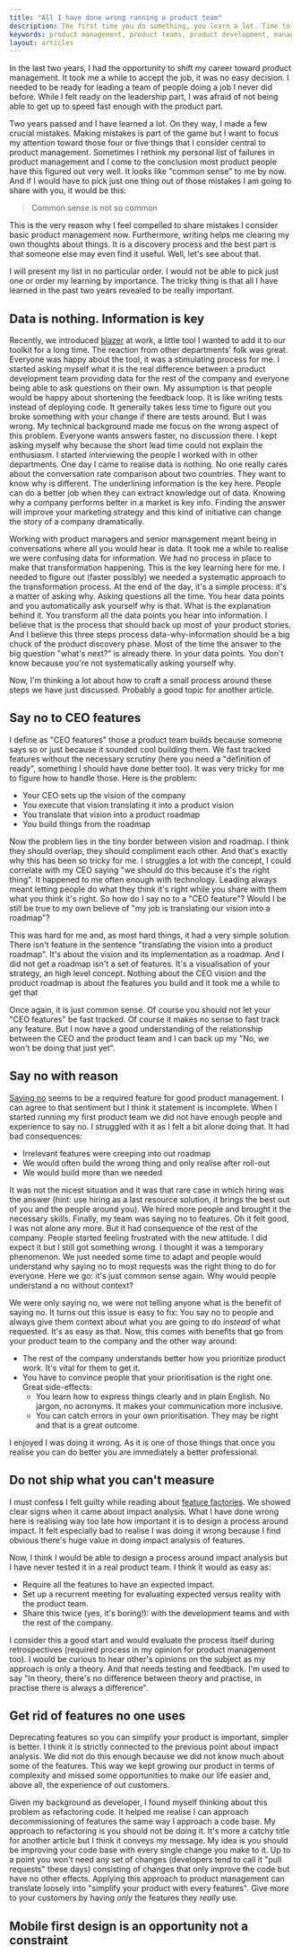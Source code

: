 ```yaml
---
title: "All I have done wrong running a product team"
description: The first time you do something, you learn a lot. Time to share that.
keywords: product management, product teams, product development, management
layout: articles
---
```


In the last two years, I had the opportunity to shift my career toward product
management. It took me a while to accept the job, it was no easy decision.
I needed to be ready for leading a team of people doing a job I never did
before. While I felt ready on the leadership part, I was afraid of not being
able to get up to speed fast enough with the product part.

Two years passed and I have learned a lot. On they way, I made a few crucial
mistakes. Making mistakes is part of the game but I want to focus my attention
toward those four or five things that I consider central to product
management. Sometimes I rethink my personal list of failures in product
management and I come to the conclusion most product people have this figured
out very well. It looks like "common sense" to me by now. And if I would have
to pick just one thing out of those mistakes I am going to share with you, it
would be this:

> Common sense is not so common

This is the very reason why I feel compelled to share mistakes I consider
basic product management now. Furthermore, writing helps me clearing my own
thoughts about things. It is a discovery process and the best part is that
someone else may even find it useful. Well, let's see about that.

I will present my list in no particular order. I would not be able to pick
just one or order my learning by importance. The tricky thing is that all I
have learned in the past two years revealed to be really important.

## Data is nothing. Information is key

Recently, we introduced [blazer](https://github.com/ankane/blazer) at work,
a little tool I wanted to add it to our toolkit for a long time. The reaction
from other departments' folk was great. Everyone was happy about the tool, it
was a stimulating process for me. I started asking myself what it is the real
difference between a product development team providing data for the rest of
the company and everyone being able to ask questions on their own. My
assumption is that people would be happy about shortening the feedback loop.
It is like writing tests instead of deploying code. It generally takes less
time to figure out you broke something with your change if there are tests
around. But I was wrong. My technical background made me focus on the wrong
aspect of this problem. Everyone wants answers faster, no discussion there.
I kept asking myself why because the short lead time could not explain the
enthusiasm. I started interviewing the people I worked with in other
departments. One day I came to realise data is nothing. No one really cares
about the conversation rate comparison about two countries. They want to know
why is different. The underlining information is the key here. People can do
a better job when they can extract knowledge out of data. Knowing why
a company performs better in a market is key info. Finding the answer will
improve your marketing strategy and this kind of initiative can change the
story of a company dramatically.

Working with product managers and senior management meant being in
conversations where all you would hear is data. It took me a while to realise
we were confusing data for information. We had no process in place to make
that transformation happening. This is the key learning here for me. I needed
to figure out (faster possibly) we needed a systematic approach to the
transformation process. At the end of the day, it's a simple process: it's
a matter of asking why. Asking questions all the time. You hear data points
and you automatically ask yourself why is that. What is the explanation behind
it. You transform all the data points you hear into information. I believe
that is the process that should back up most of your product stories. And
I believe this three steps process data-why-information should be a big chuck
of the product discovery phase. Most of the time the answer to the big
question "what's next?" is already there. In your data points. You don't know
because you're not systematically asking yourself why.

Now, I'm thinking a lot about how to craft a small process around these steps
we have just discussed. Probably a good topic for another article.

## Say no to CEO features

I define as "CEO features" those a product team builds because someone says so
or just because it sounded cool building them. We fast tracked features
without the necessary scrutiny (here you need a "definition of ready",
something I should have done better too). It was very tricky for me to figure
how to handle those. Here is the problem:

- Your CEO sets up the vision of the company
- You execute that vision translating it into a product vision
- You translate that vision into a product roadmap
- You build things from the roadmap

Now the problem lies in the tiny border between vision and roadmap. I think
they should overlap, they should compliment each other. And that's exactly why
this has been so tricky for me. I struggles a lot with the concept, I could
correlate with my CEO saying "we should do this because it's the right thing".
It happened to me often enough with technology. Leading always meant letting
people do what they think it's right while you share with them what you think
it's right. So how do I say no to a "CEO feature"? Would I be still be true to
my own believe of "my job is translating our vision into a roadmap"?

This was hard for me and, as most hard things, it had a very simple solution.
There isn't feature in the sentence "translating the vision into a product
roadmap". It's about the vision and its implementation as a roadmap. And I did
not get a roadmap isn't a set of features. It's a visualisation of your
strategy, an high level concept. Nothing about the CEO vision and the product
roadmap is about the features you build and it took me a while to get that

Once again, it is just common sense. Of course you should not let your "CEO
features" be fast tracked. Of course it makes no sense to fast track any
feature. But I now have a good understanding of the relationship between the
CEO and the product team and I can back up my "No, we won't be doing that just
yet".

## Say no with reason

[Saying no](https://duckduckgo.com/?q=saying+no+product+managment&ia=web)
seems to be a required feature for good product management. I can agree to
that sentiment but I think it statement is incomplete. When I started running
my first product team we did not have enough people and experience to say no.
I struggled with it as I felt a bit alone doing that. It had bad consequences:

- Irrelevant features were creeping into out roadmap
- We would often build the wrong thing and only realise after roll-out
- We would build more than we needed

It was not the nicest situation and it was that rare case in which hiring was
the answer (hint: use hiring as a last resource solution, it brings the best
out of you and the people around you). We hired more people and brought it the
necessary skills. Finally, my team was saying no to features. Oh it felt good,
I was not alone any more. But it had consequence of the rest of the company.
People started feeling frustrated with the new attitude. I did expect it but
I still got something wrong. I thought it was a temporary phenomenon. We just
needed some time to adapt and people would understand why saying no to most
requests was the right thing to do for everyone. Here we go: it's just common
sense again. Why would people understand a no without context?

We were only saying no, we were not telling anyone what is the benefit of
saying no. It turns out this issue is easy to fix: You say no to people and
always give them context about what you are going to do *instead* of what
requested. It's as easy as that. Now, this comes with benefits that go from
your product team to the company and the other way around:

- The rest of the company understands better how you prioritize product work.
  It's vital for them to get it.
- You have to convince people that your prioritisation is the right one. Great
  side-effects:
  - You learn how to express things clearly and in plain English. No jargon,
    no acronyms. It makes your communication more inclusive.
  - You can catch errors in your own prioritisation. They may be right and
    that is a great outcome.

I enjoyed I was doing it wrong. As it is one of those things that once you
realise you can do better you are immediately a better professional.

## Do not ship what you can't measure

I must confess I felt guilty while reading about [feature
factories](https://hackernoon.com/12-signs-youre-working-in-a-feature-factory-44a5b938d6a2#.wkyer1gmt).
We showed clear signs when it came about impact analysis. What I have done
wrong here is realising way too late how important it is to design a process
around impact. It felt especially bad to realise I was doing it wrong because
I find obvious there's huge value in doing impact analysis of features.

Now, I think I would be able to design a process around impact analysis but
I have never tested it in a real product team. I think it would as easy as:

- Require all the features to have an expected impact.
- Set up a recurrent meeting for evaluating expected versus reality with the
  product team.
- Share this twice (yes, it's boring!): with the development teams and with
  the rest of the company.

I consider this a good start and would evaluate the process itself during
retrospectives (required process in my opinion for product management too).
I would be curious to hear other's opinions on the subject as my approach is
only a theory. And that needs testing and feedback. I'm used to say "In
theory, there's no difference between theory and practise, in practise there
is always a difference".

## Get rid of features no one uses

Deprecating features so you can simplify your product is important, simpler is
better. I think it is strictly connected to the previous point about impact
analysis. We did not do this enough because we did not know much about some of
the features. This way we kept growing our product in terms of complexity and
missed some opportunities to make our life easier and, above all, the
experience of out customers.

Given my background as developer, I found myself thinking about this problem
as refactoring code. It helped me realise I can approach decommissioning of
features the same way I approach a code base. My approach to refactoring is
you should not be doing it. It's more a catchy title for another article but
I think it conveys my message. My idea is you should be improving your code
base with every single change you make to it. Up to a point you won't need any
set of changes (developers tend to call it "pull requests" these days)
consisting of changes that only improve the code but have no other effects.
Applying this approach to product management can translate loosely into
"simplify your product with every features". Give more to your customers by
having *only* the features they *really* use.

## Mobile first design is an opportunity not a constraint
